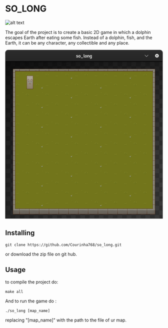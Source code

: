 # SO_LONG
![alt text](https://img.shields.io/aur/last-modified/google-chrome?color=14141414134&style=for-the-badge)

The goal of the project is to create a basic 2D game in which a dolphin escapes Earth after eating some fish. Instead of a dolphin, fish, and the Earth, it can be any character, any collectible and any place.

![alt text](https://github.com/Courinha768/so_long/blob/master/so_long.png?raw=true)

## Installing

```
git clone https://github.com/Courinha768/so_long.git
```
or download the zip file on git hub.

## Usage

to compile the project do:
```
make all
```
And to run the game do :
```
./so_long [map_name]
```
replacing "[map_name]" with the path to the file of ur map.